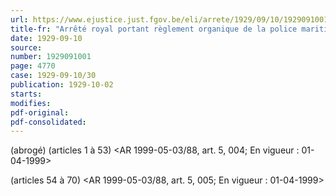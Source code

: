 ```yaml
---
url: https://www.ejustice.just.fgov.be/eli/arrete/1929/09/10/1929091001/justel
title-fr: "Arrêté royal portant règlement organique de la police maritime. (NOTE : Consultations des versions antérieures à partir du 1 janvier 1987 et mise à jour au 16-07-1999)."
date: 1929-09-10
source:
number: 1929091001
page: 4770
case: 1929-09-10/30
publication: 1929-10-02
starts:
modifies:
pdf-original:
pdf-consolidated:
---
```


(abrogé) (articles 1 à 53) <AR 1999-05-03/88, art. 5, 004;  En vigueur :  01-04-1999>

(articles 54 à 70) <AR 1999-05-03/88, art. 5, 005;  En vigueur :  01-04-1999>
